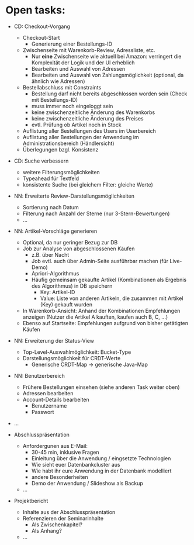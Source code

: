Open tasks:
===========


* CD: Checkout-Vorgang
    * Checkout-Start
        * Generierung einer Bestellungs-ID
    * Zwischenseite mit Warenkorb-Review, Adressliste, etc.
        * Nur **eine** Zwischenseite wie aktuell bei Amazon: verringert die Komplexität der Logik und der UI erheblich
        * Bearbeiten und Auswahl von Adressen
        * Bearbeiten und Auswahl von Zahlungsmöglichkeit (optional, da ähnlich wie Adressen)
    * Bestellabschluss mit Constraints
        * Bestellung darf nicht bereits abgeschlossen worden sein (Check mit Bestellungs-ID)
        * muss immer noch eingeloggt sein
        * keine zwischenzeitliche Änderung des Warenkorbs
        * keine zwischenzeitliche Änderung des Preises
        * evtl. Prüfung ob Artikel noch in Stock
    * Auflistung aller Bestellungen des Users im Userbereich
    * Auflistung aller Bestellungen der Anwendung im Administrationsbereich (Händlersicht)
    * Überlegungen bzgl. Konsistenz

* CD: Suche verbessern
    * weitere Filterungsmöglichkeiten
    * Typeahead für Textfeld
    * konsistente Suche (bei gleichem Filter: gleiche Werte)

* NN: Erweiterte Review-Darstellungsmöglichkeiten
    * Sortierung nach Datum
    * Filterung nach Anzahl der Sterne (nur 3-Stern-Bewertungen)
    * ...

* NN: Artikel-Vorschläge generieren
    * Optional, da nur geringer Bezug zur DB
    * Job zur Analyse von abgeschlossenen Käufen
        * z.B. über Nacht
        * Job evtl. auch über Admin-Seite ausführbar machen (für Live-Demo)
        * Apriori-Algorithmus
        * Häufig gemeinsam gekaufte Artikel (Kombinationen als Ergebnis des Algorithmus) in DB speichern
            * Key: Artikel-ID
            * Value: Liste von anderen Artikeln, die zusammen mit Artikel (Key) gekauft wurden
    * In Warenkorb-Ansicht: Anhand der Kombinationen Empfehlungen anzeigen (Nutzer die Artikel A kauften, kaufen auch B, C, ...)
    * Ebenso auf Startseite: Empfehlungen aufgrund von bisher getätigten Käufen

* NN: Erweiterung der Status-View
    * Top-Level-Auswahlmöglichkeit: Bucket-Type
    * Darstellungsmöglichkeit für CRDT-Werte
        * Generische CRDT-Map -> generische Java-Map

* NN: Benutzerbereich
    * Frühere Bestellungen einsehen (siehe anderen Task weiter oben)
    * Adressen bearbeiten
    * Account-Details bearbeiten
        * Benutzername
        * Passwort

* ...

* Abschlusspräsentation
    * Anfordergunen aus E-Mail:
        * 30-45 min, inklusive Fragen
        * Einleitung über die Anwendung / eingsetzte Technologien
        * Wie sieht euer Datenbankcluster aus
        * Wie habt ihr eure Anwendung in der Datenbank modelliert
        * andere Besonderheiten
        * Demo der Anwendung / Slideshow als Backup
    * ...

* Projektbericht
    * Inhalte aus der Abschlusspräsentation
    * Referenzieren der Seminarinhalte
        * Als Zwischenkapitel?
        * Als Anhang?
    * ...